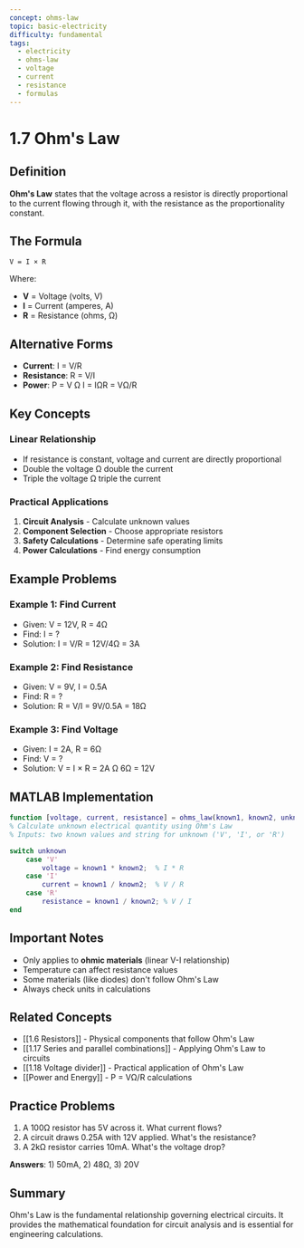 ```yaml
---
concept: ohms-law
topic: basic-electricity
difficulty: fundamental
tags:
  - electricity
  - ohms-law
  - voltage
  - current
  - resistance
  - formulas
---
```


# 1.7 Ohm's Law

## Definition
**Ohm's Law** states that the voltage across a resistor is directly proportional to the current flowing through it, with the resistance as the proportionality constant.

## The Formula
```
V = I × R
```
Where:
- **V** = Voltage (volts, V)
- **I** = Current (amperes, A)
- **R** = Resistance (ohms, Ω)

## Alternative Forms
- **Current**: I = V/R
- **Resistance**: R = V/I
- **Power**: P = V Ω I = IΩR = VΩ/R

## Key Concepts

### Linear Relationship
- If resistance is constant, voltage and current are directly proportional
- Double the voltage Ω double the current
- Triple the voltage Ω triple the current

### Practical Applications
1. **Circuit Analysis** - Calculate unknown values
2. **Component Selection** - Choose appropriate resistors
3. **Safety Calculations** - Determine safe operating limits
4. **Power Calculations** - Find energy consumption

## Example Problems

### Example 1: Find Current
- Given: V = 12V, R = 4Ω
- Find: I = ?
- Solution: I = V/R = 12V/4Ω = 3A

### Example 2: Find Resistance
- Given: V = 9V, I = 0.5A
- Find: R = ?
- Solution: R = V/I = 9V/0.5A = 18Ω

### Example 3: Find Voltage
- Given: I = 2A, R = 6Ω
- Find: V = ?
- Solution: V = I × R = 2A Ω 6Ω = 12V

## MATLAB Implementation
```matlab
function [voltage, current, resistance] = ohms_law(known1, known2, unknown)
% Calculate unknown electrical quantity using Ohm's Law
% Inputs: two known values and string for unknown ('V', 'I', or 'R')

switch unknown
    case 'V'
        voltage = known1 * known2;  % I * R
    case 'I'
        current = known1 / known2;  % V / R
    case 'R'
        resistance = known1 / known2; % V / I
end
```

## Important Notes
- Only applies to **ohmic materials** (linear V-I relationship)
- Temperature can affect resistance values
- Some materials (like diodes) don't follow Ohm's Law
- Always check units in calculations

## Related Concepts
- [[1.6 Resistors]] - Physical components that follow Ohm's Law
- [[1.17 Series and parallel combinations]] - Applying Ohm's Law to circuits
- [[1.18 Voltage divider]] - Practical application of Ohm's Law
- [[Power and Energy]] - P = VΩ/R calculations

## Practice Problems
1. A 100Ω resistor has 5V across it. What current flows?
2. A circuit draws 0.25A with 12V applied. What's the resistance?
3. A 2kΩ resistor carries 10mA. What's the voltage drop?

**Answers**: 1) 50mA, 2) 48Ω, 3) 20V

## Summary
Ohm's Law is the fundamental relationship governing electrical circuits. It provides the mathematical foundation for circuit analysis and is essential for engineering calculations.